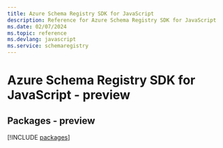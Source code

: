 ```yaml
---
title: Azure Schema Registry SDK for JavaScript
description: Reference for Azure Schema Registry SDK for JavaScript
ms.date: 02/07/2024
ms.topic: reference
ms.devlang: javascript
ms.service: schemaregistry
---
```

# Azure Schema Registry SDK for JavaScript - preview
## Packages - preview
[!INCLUDE [packages](schema-registry-index.md)]